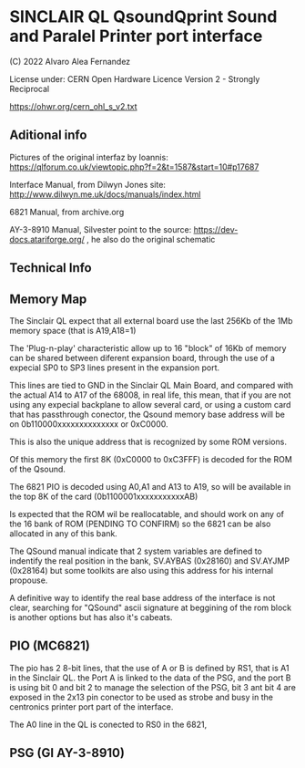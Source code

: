 # SINCLAIR QL QsoundQprint Sound and Paralel Printer port interface
(C) 2022 Alvaro Alea Fernandez

License under: CERN Open Hardware Licence Version 2 - Strongly Reciprocal

https://ohwr.org/cern_ohl_s_v2.txt

## Aditional info

Pictures of the original interfaz by Ioannis: https://qlforum.co.uk/viewtopic.php?f=2&t=1587&start=10#p17687

Interface Manual, from Dilwyn Jones site: http://www.dilwyn.me.uk/docs/manuals/index.html

6821 Manual, from archive.org

AY-3-8910 Manual, Silvester point to the source: https://dev-docs.atariforge.org/ , he also do the original schematic

## Technical Info

## Memory Map
The Sinclair QL expect that all external board use the last 256Kb of the 1Mb memory space (that is A19,A18=1)

The 'Plug-n-play' characteristic allow up to 16 "block" of 16Kb of memory can be shared between diferent expansion board, through the use of a
expecial SP0 to SP3 lines present in the expansion port.

This lines are tied to GND in the Sinclair QL Main Board, and compared with the actual A14 to A17 of the 68008, in real life, this mean, that if 
you are not using any expecial backplane to allow several card, or using a custom card that has passthrough conector, 
the Qsound memory base address will be on 0b110000xxxxxxxxxxxxxx or 0xC0000.

This is also the unique address that is recognized by some ROM versions.

Of this memory the first 8K (0xC0000 to 0xC3FFF) is decoded for the ROM of the Qsound.

The 6821 PIO is decoded using A0,A1 and A13 to A19, so will be available in the top 8K of the card (0b1100001xxxxxxxxxxxAB)

Is expected that the ROM wil be reallocatable, and should work on any of the 16 bank of ROM (PENDING TO CONFIRM) so the 6821 can be also allocated in any of this bank.

The QSound manual indicate that 2 system variables are defined to indentify the real position in the bank, SV.AYBAS (0x28160) and SV.AYJMP (0x28164) but some toolkits are also using this address for his internal propouse.

A definitive way to identify the real base address of the interface is not clear, searching for "QSound" ascii signature at beggining of the rom block is another options but has also it's cabeats.

## PIO (MC6821)
The pio has 2 8-bit lines, that the use of A or B is defined by RS1, that is A1 in the Sinclair QL. the Port A is linked to the data of the PSG, and the port B is using bit 0 and bit 2 to manage the selection of the PSG, bit 3 ant bit 4 are exposed in the 2x13 pin conector to be used as strobe and busy in the centronics printer port part of the interface.

The A0 line in the QL is conected to RS0 in the 6821,

## PSG (GI AY-3-8910)










